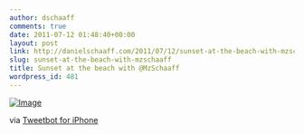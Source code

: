 ```yaml
---
author: dschaaff
comments: true
date: 2011-07-12 01:48:40+00:00
layout: post
link: http://danielschaaff.com/2011/07/12/sunset-at-the-beach-with-mzschaaff/
slug: sunset-at-the-beach-with-mzschaaff
title: Sunset at the beach with @MzSchaaff
wordpress_id: 481
---
```


[![Image](http://posterous.com/getfile/files.posterous.com/danielschaaff/byyqIBmmsndylyCluyittAwiHkAJhGclnmtgviqnGnEIwEGBzogeoiBHbsra/image.jpg.scaled500.jpg)](http://posterous.com/getfile/files.posterous.com/danielschaaff/byyqIBmmsndylyCluyittAwiHkAJhGclnmtgviqnGnEIwEGBzogeoiBHbsra/image.jpg.scaled1000.jpg)

  

via [Tweetbot for iPhone](http://tapbots.com/tweetbot)
